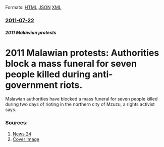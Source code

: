 
Formats: [HTML](/news/2011/07/22/2011-malawian-protests-authorities-block-a-mass-funeral-for-seven-people-killed-during-anti-government-riots.html)  [JSON](/news/2011/07/22/2011-malawian-protests-authorities-block-a-mass-funeral-for-seven-people-killed-during-anti-government-riots.json)  [XML](/news/2011/07/22/2011-malawian-protests-authorities-block-a-mass-funeral-for-seven-people-killed-during-anti-government-riots.xml)  

### [2011-07-22](/news/2011/07/22/index.md)

##### 2011 Malawian protests
# 2011 Malawian protests: Authorities block a mass funeral for seven people killed during anti-government riots. 

Malawian authorities have blocked a mass funeral for seven people killed during two days of rioting in the northern city of Mzuzu, a rights activist says. 


### Sources:

1. [News 24](http://www.news24.com/Africa/News/Malawi-blocks-mass-funeral-for-riot-victims-20110722-2)
1. [Cover Image](http://graph.facebook.com/10227041841/picture)
